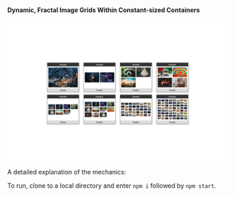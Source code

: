 #### Dynamic, Fractal Image Grids Within Constant-sized Containers

![Demo Image 01](https://github.com/iambryanhaney/fractal-grid/blob/master/fractal_grid.png)
  
A detailed explanation of the mechanics: 
  
To run, clone to a local directory and enter `npm i` followed by `npm start`.  
